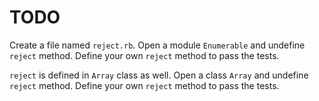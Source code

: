 # TODO

Create a file named `reject.rb`.
Open a module `Enumerable` and undefine `reject` method.
Define your own `reject` method to pass the tests.

`reject` is defined in `Array` class as well.
Open a class `Array` and undefine `reject` method.
Define your own `reject` method to pass the tests.
